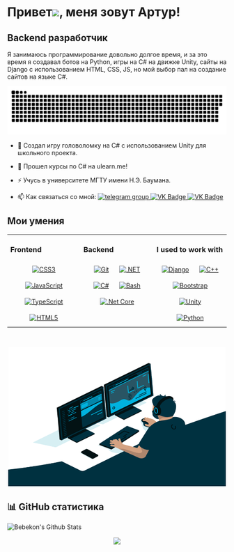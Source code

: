 Привет![](https://user-images.githubusercontent.com/18350557/176309783-0785949b-9127-417c-8b55-ab5a4333674e.gif), меня зовут Артур!
==========================================================================================================================================

Backend разработчик
--------------------

Я занимаюсь программирование довольно долгое время, и за это время я создавал ботов на Python, игры на C# на движке Unity, сайты на Django с использованием HTML, CSS, JS, но мой выбор пал на создание сайтов на языке C#. 

<p align="center">
 <img width="600" src="github-snake.svg" alt="snake"/>
</p>

- :telescope: Создал игру головоломку на C# с использованием Unity для школьного проекта.

- :seedling: Прошел курсы по C# на ulearn.me!

- :zap: Учусь в университете МГТУ имени Н.Э. Баумана.

- :mailbox: Как связаться со мной:
  <a href="https://t.me/Bebekon1240">
      <img src="https://cdn-icons-png.flaticon.com/512/2111/2111646.png" width="20" height="20" alt="telegram group" />
    </a>
    <a href="https://vk.com/kupiotday">
      <img src="https://cdn-icons-png.flaticon.com/512/145/145813.png" width="20" height="20" alt="VK Badge"/>
    </a>
    <a href="mailto:arturqweasd@yandex.ru">
  <img src="https://www.pinclipart.com/picdir/big/172-1724749_email-us-atlantic-city-logo-clipart.png" width="20" height="20" alt="VK Badge"/>
  </a>


## Мои умения  
<table><tr><td valign="top" width="33%">



### Frontend  
<div align="center">  
<a href="https://www.w3schools.com/css/" target="_blank"><img style="margin: 10px" src="https://profilinator.rishav.dev/skills-assets/css3-original-wordmark.svg" alt="CSS3" height="50" /></a>  
<a href="https://www.javascript.com/" target="_blank"><img style="margin: 10px" src="https://profilinator.rishav.dev/skills-assets/javascript-original.svg" alt="JavaScript" height="50" /></a>  
<a href="https://www.typescriptlang.org/" target="_blank"><img style="margin: 10px" src="https://profilinator.rishav.dev/skills-assets/typescript-original.svg" alt="TypeScript" height="50" /></a>  
<a href="https://en.wikipedia.org/wiki/HTML5" target="_blank"><img style="margin: 10px" src="https://profilinator.rishav.dev/skills-assets/html5-original-wordmark.svg" alt="HTML5" height="50" /></a>  
</div>

</td><td valign="top" width="33%">



### Backend  
<div align="center">  
<a href="https://github.com/" target="_blank"><img style="margin: 10px" src="https://profilinator.rishav.dev/skills-assets/git-scm-icon.svg" alt="Git" height="50" /></a>  
<a href="https://dotnet.microsoft.com/download/dotnet-framework" target="_blank"><img style="margin: 10px" src="https://profilinator.rishav.dev/skills-assets/dot-net-original-wordmark.svg" alt=".NET" height="50" /></a>  
<a href="https://docs.microsoft.com/en-us/dotnet/csharp/" target="_blank"><img style="margin: 10px" src="https://profilinator.rishav.dev/skills-assets/csharp-original.svg" alt="C#" height="50" /></a>  
<a href="https://www.gnu.org/software/bash/" target="_blank"><img style="margin: 10px" src="https://profilinator.rishav.dev/skills-assets/gnu_bash-icon.svg" alt="Bash" height="50" /></a>  
<a href="https://dotnet.microsoft.com/download" target="_blank"><img style="margin: 10px" src="https://profilinator.rishav.dev/skills-assets/dotnetcore.png" alt=".Net Core" height="50" /></a>  
</div>

</td><td valign="top" width="33%">


### I used to work with
<div align="center">  
<a href="https://www.djangoproject.com/" target="_blank"><img style="margin: 10px" src="https://profilinator.rishav.dev/skills-assets/django-original.svg" alt="Django" height="50" /></a>  
<a href="https://www.cplusplus.com/" target="_blank"><img style="margin: 10px" src="https://profilinator.rishav.dev/skills-assets/cplusplus-original.svg" alt="C++" height="50" /></a>  
<a href="https://getbootstrap.com/docs/3.4/javascript/" target="_blank"><img style="margin: 10px" src="https://profilinator.rishav.dev/skills-assets/bootstrap-plain.svg" alt="Bootstrap" height="50" /></a>   
<a href="https://unity.com/" target="_blank"><img style="margin: 10px" src="https://profilinator.rishav.dev/skills-assets/unity.png" alt="Unity" height="50" /></a>  
<a href="https://www.python.org/" target="_blank"><img style="margin: 10px" src="https://profilinator.rishav.dev/skills-assets/python-original.svg" alt="Python" height="50" /></a> 
</div>

</td></tr></table>  

<br/>  

<p align="center">
 <img alt="GIF" src="code.gif?raw=true" width="500" height="320" />
</p>


</td></tr></table>  


## 📊 GitHub статистика

![Bebekon's Github Stats](https://github-readme-stats.vercel.app/api?username=Jam721&hide=contribs,prs&show_icons=true&bg_color=0d1116&title_color=ce09ec&text_color=a4aacb&icon_color=007ec6)


<div align="center">
<img src="https://komarev.com/ghpvc/?username=Jam721&&style=flat-square" align="center" />
</div>  
  
